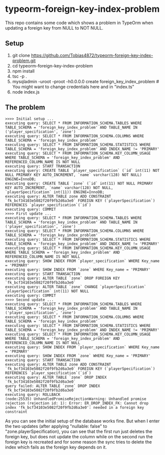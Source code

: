 # typeorm-foreign-key-index-problem

This repo contains some code which shows a problem in TypeOrm when updating a foreign key from NULL to NOT NULL.

## Setup

1. git clone https://github.com/Tobias4872/typeorm-foreign-key-index-problem.git
2. cd typeorm-foreign-key-index-problem
3. npm install
4. tsc -p .
5. mysqladmin -uroot -proot -h0.0.0.0 create foreign_key_index_problem # You might want to change credentials here and in "index.ts"
6. node index.js

## The problem

```
>>>> Initial setup ...
executing query: SELECT * FROM INFORMATION_SCHEMA.TABLES WHERE TABLE_SCHEMA = 'foreign_key_index_problem' AND TABLE_NAME IN ('player_specification', 'zone')
executing query: SELECT * FROM INFORMATION_SCHEMA.COLUMNS WHERE TABLE_SCHEMA = 'foreign_key_index_problem'
executing query: SELECT * FROM INFORMATION_SCHEMA.STATISTICS WHERE TABLE_SCHEMA = 'foreign_key_index_problem' AND INDEX_NAME != 'PRIMARY'
executing query: SELECT * FROM INFORMATION_SCHEMA.KEY_COLUMN_USAGE WHERE TABLE_SCHEMA = 'foreign_key_index_problem' AND REFERENCED_COLUMN_NAME IS NOT NULL
executing query: START TRANSACTION
executing query: CREATE TABLE `player_specification` (`id` int(11) NOT NULL PRIMARY KEY AUTO_INCREMENT, `name` varchar(128) NOT NULL) ENGINE=InnoDB;
executing query: CREATE TABLE `zone` (`id` int(11) NOT NULL PRIMARY KEY AUTO_INCREMENT, `name` varchar(128) NOT NULL, `playerSpecification` int(11)) ENGINE=InnoDB;
executing query: ALTER TABLE zone ADD CONSTRAINT `fk_bcf34103e5082f20f9fb2d6a3e0` FOREIGN KEY (`playerSpecification`) REFERENCES `player_specification`(`id`)
executing query: COMMIT
>>>> First update ...
executing query: SELECT * FROM INFORMATION_SCHEMA.TABLES WHERE TABLE_SCHEMA = 'foreign_key_index_problem' AND TABLE_NAME IN ('player_specification', 'zone')
executing query: SELECT * FROM INFORMATION_SCHEMA.COLUMNS WHERE TABLE_SCHEMA = 'foreign_key_index_problem'
executing query: SELECT * FROM INFORMATION_SCHEMA.STATISTICS WHERE TABLE_SCHEMA = 'foreign_key_index_problem' AND INDEX_NAME != 'PRIMARY'
executing query: SELECT * FROM INFORMATION_SCHEMA.KEY_COLUMN_USAGE WHERE TABLE_SCHEMA = 'foreign_key_index_problem' AND REFERENCED_COLUMN_NAME IS NOT NULL
executing query: SHOW INDEX FROM `player_specification` WHERE Key_name = 'PRIMARY'
executing query: SHOW INDEX FROM `zone` WHERE Key_name = 'PRIMARY'
executing query: START TRANSACTION
executing query: ALTER TABLE `zone` DROP FOREIGN KEY `fk_bcf34103e5082f20f9fb2d6a3e0`
executing query: ALTER TABLE `zone` CHANGE `playerSpecification` `playerSpecification` int(11) NOT NULL
executing query: COMMIT
>>>> Second update ...
executing query: SELECT * FROM INFORMATION_SCHEMA.TABLES WHERE TABLE_SCHEMA = 'foreign_key_index_problem' AND TABLE_NAME IN ('player_specification', 'zone')
executing query: SELECT * FROM INFORMATION_SCHEMA.COLUMNS WHERE TABLE_SCHEMA = 'foreign_key_index_problem'
executing query: SELECT * FROM INFORMATION_SCHEMA.STATISTICS WHERE TABLE_SCHEMA = 'foreign_key_index_problem' AND INDEX_NAME != 'PRIMARY'
executing query: SELECT * FROM INFORMATION_SCHEMA.KEY_COLUMN_USAGE WHERE TABLE_SCHEMA = 'foreign_key_index_problem' AND REFERENCED_COLUMN_NAME IS NOT NULL
executing query: SHOW INDEX FROM `player_specification` WHERE Key_name = 'PRIMARY'
executing query: SHOW INDEX FROM `zone` WHERE Key_name = 'PRIMARY'
executing query: START TRANSACTION
executing query: ALTER TABLE zone ADD CONSTRAINT `fk_bcf34103e5082f20f9fb2d6a3e0` FOREIGN KEY (`playerSpecification`) REFERENCES `player_specification`(`id`)
executing query: ALTER TABLE `zone` DROP INDEX `fk_bcf34103e5082f20f9fb2d6a3e0`
query failed: ALTER TABLE `zone` DROP INDEX `fk_bcf34103e5082f20f9fb2d6a3e0`
executing query: ROLLBACK
(node:25535) UnhandledPromiseRejectionWarning: Unhandled promise rejection (rejection id: 1): Error: ER_DROP_INDEX_FK: Cannot drop index 'fk_bcf34103e5082f20f9fb2d6a3e0': needed in a foreign key constraint
```

As you can see the initial setup of the database works fine. But when I enter the two updates (after applying "nullable: false" to "zone.playerSpecification), you can see that the first run just deletes the foreign key, but does not update the column while on the second run the foreign key is recreated and for some reason the sync tries to delete the index which fails as the foreign key depends on it.
